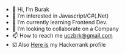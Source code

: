 - 👋 Hi, I’m Burak
- 👀 I’m interested in Javascript/C#(.Net)
- 🌱 I’m currently learning Frontend Dev.
- 💞️ I’m looking to collaborate on a Company
- 📫 How to reach me uczbrk@gmail.com
- ☑️ Also [Here is](https://www.hackerrank.com/uczbrk) my Hackerrank profile


<!---
uczburak/uczburak is a ✨ special ✨ repository because its `README.md` (this file) appears on your GitHub profile.
You can click the Preview link to take a look at your changes.
--->
